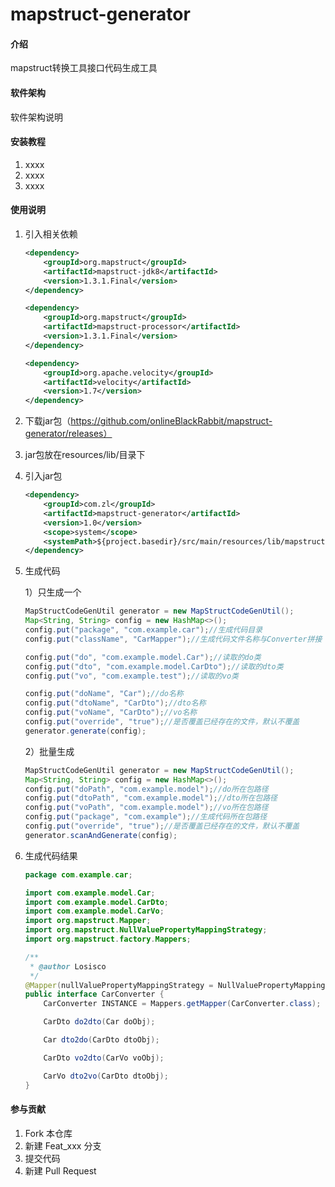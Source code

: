 # mapstruct-generator

#### 介绍

mapstruct转换工具接口代码生成工具

#### 软件架构

软件架构说明


#### 安装教程

1.  xxxx
2.  xxxx
3.  xxxx

#### 使用说明

1. 引入相关依赖

   ```xml
   <dependency>
       <groupId>org.mapstruct</groupId>
       <artifactId>mapstruct-jdk8</artifactId>
       <version>1.3.1.Final</version>
   </dependency>
   
   <dependency>
       <groupId>org.mapstruct</groupId>
       <artifactId>mapstruct-processor</artifactId>
       <version>1.3.1.Final</version>
   </dependency>
   
   <dependency>
       <groupId>org.apache.velocity</groupId>
       <artifactId>velocity</artifactId>
       <version>1.7</version>
   </dependency>
   ```

   

2. 下载jar包（https://github.com/onlineBlackRabbit/mapstruct-generator/releases）

3. jar包放在resources/lib/目录下

4. 引入jar包

   ```xml
   <dependency>
       <groupId>com.zl</groupId>
       <artifactId>mapstruct-generator</artifactId>
       <version>1.0</version>
       <scope>system</scope>
       <systemPath>${project.basedir}/src/main/resources/lib/mapstruct-generator-1.0.jar</systemPath>
   </dependency>
   ```

5. 生成代码

   1）只生成一个

   ```java
   MapStructCodeGenUtil generator = new MapStructCodeGenUtil();
   Map<String, String> config = new HashMap<>();
   config.put("package", "com.example.car");//生成代码目录
   config.put("className", "CarMapper");//生成代码文件名称与Converter拼接
   
   config.put("do", "com.example.model.Car");//读取的do类
   config.put("dto", "com.example.model.CarDto");//读取的dto类
   config.put("vo", "com.example.test");//读取的vo类
   
   config.put("doName", "Car");//do名称
   config.put("dtoName", "CarDto");//dto名称
   config.put("voName", "CarDto");//vo名称
   config.put("override", "true");//是否覆盖已经存在的文件，默认不覆盖
   generator.generate(config);
   ```

   2）批量生成

   ```java
   MapStructCodeGenUtil generator = new MapStructCodeGenUtil();
   Map<String, String> config = new HashMap<>();
   config.put("doPath", "com.example.model");//do所在包路径
   config.put("dtoPath", "com.example.model");//dto所在包路径
   config.put("voPath", "com.example.model");//vo所在包路径
   config.put("package", "com.example");//生成代码所在包路径
   config.put("override", "true");//是否覆盖已经存在的文件，默认不覆盖
   generator.scanAndGenerate(config);
   ```

6. 生成代码结果

   ```java
   package com.example.car;
   
   import com.example.model.Car;
   import com.example.model.CarDto;
   import com.example.model.CarVo;
   import org.mapstruct.Mapper;
   import org.mapstruct.NullValuePropertyMappingStrategy;
   import org.mapstruct.factory.Mappers;
   
   /**
    * @author Losisco
    */
   @Mapper(nullValuePropertyMappingStrategy = NullValuePropertyMappingStrategy.IGNORE)
   public interface CarConverter {
       CarConverter INSTANCE = Mappers.getMapper(CarConverter.class);
   
       CarDto do2dto(Car doObj);
   
       Car dto2do(CarDto dtoObj);
   
       CarDto vo2dto(CarVo voObj);
   
       CarVo dto2vo(CarDto dtoObj);
   }
   ```

   

#### 参与贡献

1.  Fork 本仓库
2.  新建 Feat_xxx 分支
3.  提交代码
4.  新建 Pull Request
